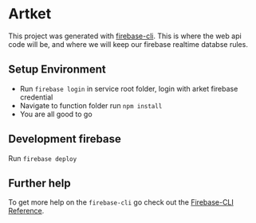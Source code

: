 # Artket

This project was generated with [firebase-cli](https://firebase.google.com/docs/cli/).
This is where the web api code will be, and where we will keep our firebase realtime databse rules.

## Setup Environment
- Run `firebase login` in service root folder, login with arket firebase credential
- Navigate to function folder run `npm install`
- You are all good to go

## Development firebase
Run `firebase deploy`

## Further help

To get more help on the `firebase-cli` go check out the [Firebase-CLI Reference](https://firebase.google.com/docs/cli/).
